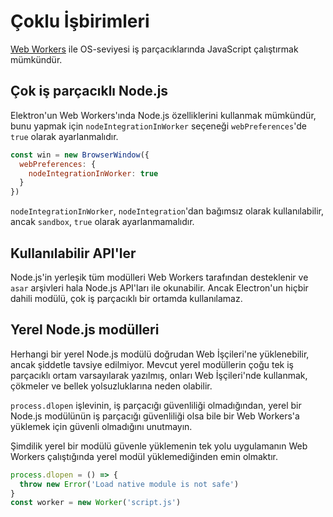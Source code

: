 # Çoklu İşbirimleri

[Web Workers](https://developer.mozilla.org/en/docs/Web/API/Web_Workers_API/Using_web_workers) ile OS-seviyesi iş parçacıklarında JavaScript çalıştırmak mümkündür.

## Çok iş parçacıklı Node.js

Elektron'un Web Workers'ında Node.js özelliklerini kullanmak mümkündür, bunu yapmak için `nodeIntegrationInWorker` seçeneği `webPreferences`'de `true` olarak ayarlanmalıdır.

```javascript
const win = new BrowserWindow({
  webPreferences: {
    nodeIntegrationInWorker: true
  }
})
```

`nodeIntegrationInWorker`, `nodeIntegration`'dan bağımsız olarak kullanılabilir, ancak `sandbox`, `true` olarak ayarlanmamalıdır.

## Kullanılabilir API'ler

Node.js'in yerleşik tüm modülleri Web Workers tarafından desteklenir ve `asar` arşivleri hala Node.js API'ları ile okunabilir. Ancak Electron'un hiçbir dahili modülü, çok iş parçacıklı bir ortamda kullanılamaz.

## Yerel Node.js modülleri

Herhangi bir yerel Node.js modülü doğrudan Web İşçileri'ne yüklenebilir, ancak şiddetle tavsiye edilmiyor. Mevcut yerel modüllerin çoğu tek iş parçacıklı ortam varsayılarak yazılmış, onları Web İşçileri'nde kullanmak, çökmeler ve bellek yolsuzluklarına neden olabilir.

`process.dlopen` işlevinin, iş parçacığı güvenliliği olmadığından, yerel bir Node.js modülünün iş parçacığı güvenliliği olsa bile bir Web Workers'a yüklemek için güvenli olmadığını unutmayın.

Şimdilik yerel bir modülü güvenle yüklemenin tek yolu uygulamanın Web Workers çalıştığında yerel modül yüklemediğinden emin olmaktır.

```javascript
process.dlopen = () => {
  throw new Error('Load native module is not safe')
}
const worker = new Worker('script.js')
```
